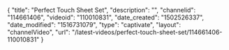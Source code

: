 {
    "title": "Perfect Touch Sheet Set",
    "description": "",
    "channelid": "114661406",
    "videoid": "110010831",
    "date_created": "1502526337",
    "date_modified": "1516731079",
    "type": "captivate",
    "layout": "channelVideo",
    "url": "\/latest-videos\/perfect-touch-sheet-set\/114661406-110010831"
}